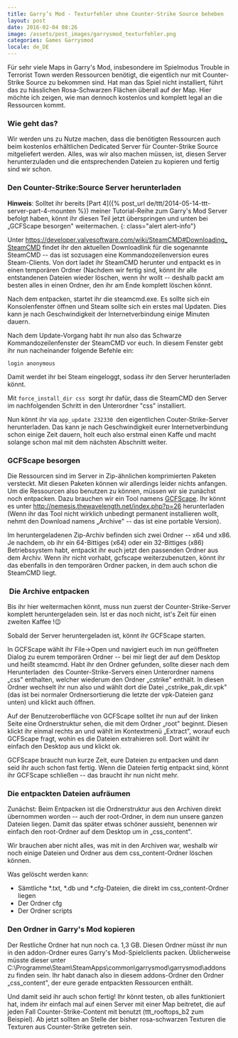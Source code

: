 ```yaml
---
title: Garry’s Mod - Texturfehler ohne Counter-Strike Source beheben
layout: post
date: 2016-02-04 08:26
image: /assets/post_images/garrysmod_texturfehler.png
categories: Games Garrysmod
locale: de_DE
---
```


Für sehr viele Maps in Garry's Mod, insbesondere im Spielmodus Trouble in Terrorist Town werden Ressourcen benötigt, die eigentlich nur mit Counter-Strike Source zu bekommen sind. Hat man das Spiel nicht installiert, führt das zu hässlichen Rosa-Schwarzen Flächen überall auf der Map. Hier möchte ich zeigen, wie man dennoch kostenlos und komplett legal an die Ressourcen kommt. 
<!--more-->
### Wie geht das?

Wir werden uns zu Nutze machen, dass die benötigten Ressourcen auch beim kostenlos erhältlichen Dedicated Server für Counter-Strike Source mitgeliefert werden. Alles, was wir also machen müssen, ist, diesen Server herunterzuladen und die entsprechenden Dateien zu kopieren und fertig sind wir schon.

### Den Counter-Strike:Source Server herunterladen

**Hinweis**: Solltet ihr bereits [Part 4]({% post_url de/ttt/2014-05-14-ttt-server-part-4-mounten %}) meiner Tutorial-Reihe zum Garry's Mod Server befolgt haben, könnt ihr diesen Teil jetzt überspringen und unten bei „GCFScape besorgen" weitermachen.
{: class="alert alert-info"}

Unter <https://developer.valvesoftware.com/wiki/SteamCMD#Downloading_SteamCMD> findet ihr den aktuellen Downloadlink für die sogenannte SteamCMD -- das ist sozusagen eine Kommandozeilenversion eures Steam-Clients. Von dort ladet ihr SteamCMD herunter und entpackt es in einen temporären Ordner (Nachdem wir fertig sind, könnt ihr alle entstandenen Dateien wieder löschen, wenn ihr wollt -- deshalb packt am besten alles in einen Ordner, den ihr am Ende komplett löschen könnt.

Nach dem entpacken, startet ihr die steamcmd.exe. Es sollte sich ein Konsolenfenster öffnen und Steam sollte sich ein erstes mal Updaten. Dies kann je nach Geschwindigkeit der Internetverbindung einige Minuten dauern.

Nach dem Update-Vorgang habt ihr nun also das Schwarze Kommandozeilenfenster der SteamCMD vor euch. In diesem Fenster gebt ihr nun nacheinander folgende Befehle ein:

`login anonymous`

Damit werdet ihr bei Steam eingeloggt, sodass ihr den Server herunterladen könnt.

Mit `force_install_dir css`  sorgt ihr dafür, dass die SteamCMD den Server im nachfolgenden Schritt in den Unterordner "css" installiert.

Nun könnt ihr via `app_update 232330 `den eigentlichen Couter-Strike-Server herunterladen. Das kann je nach Geschwindigkeit eurer Internetverbindung schon einige Zeit dauern, holt euch also erstmal einen Kaffe und macht solange schon mal mit dem nächsten Abschnitt weiter.

### GCFScape besorgen

Die Ressourcen sind im Server in Zip-ähnlichen komprimierten Paketen versteckt. Mit diesen Paketen können wir allerdings leider nichts anfangen. Um die Ressourcen also benutzen zu können, müssen wir sie zunächst noch entpacken. Dazu brauchen wir ein Tool namens [GCFScape](https://developer.valvesoftware.com/wiki/GCFScape). Ihr könnt es unter <http://nemesis.thewavelength.net/index.php?p=26> herunterladen (Wenn ihr das Tool nicht wirklich unbedingt permanent installieren wollt, nehmt den Download namens „Archive" -- das ist eine portable Version).

Im heruntergeladenen Zip-Archiv befinden sich zwei Ordner -- x64 und x86. Je nachdem, ob ihr ein 64-Bittiges (x64) oder ein 32-Bittiges (x86) Betriebssystem habt, entpackt ihr euch jetzt den passenden Ordner aus dem Archiv. Wenn ihr nicht vorhabt, gcfscape weiterzubenutzen, könnt ihr das ebenfalls in den temporären Ordner packen, in dem auch schon die SteamCMD liegt.

###  Die Archive entpacken

Bis ihr hier weitermachen könnt, muss nun zuerst der Counter-Strike-Server komplett heruntergeladen sein. Ist er das noch nicht, ist's Zeit für einen zweiten Kaffee !😉

Sobald der Server heruntergeladen ist, könnt ihr GCFScape starten.

In GCFScape wählt ihr File->Open und navigiert euch im nun geöffneten Dialog zu eurem temporären Ordner -- bei mir liegt der auf dem Desktop und heißt steamcmd. Habt ihr den Ordner gefunden, sollte dieser nach dem Herunterladen  des Counter-Strike-Servers einen Unterordner namens „css" enthalten, welcher wiederum den Ordner „cstrike" enthält. In diesen Ordner wechselt ihr nun also und wählt dort die Datei „cstrike_pak_dir.vpk" (das ist bei normaler Ordnersortierung die letzte der vpk-Dateien ganz unten) und klickt auch öffnen.

Auf der Benutzeroberfläche von GCFScape solltet ihr nun auf der linken Seite eine Ordnerstruktur sehen, die mit dem Ordner „root" beginnt. Diesen klickt ihr einmal rechts an und wählt im Kontextmenü „Extract", worauf euch GCFScape fragt, wohin es die Dateien extrahieren soll. Dort wählt ihr einfach den Desktop aus und klickt ok.

GCFScape braucht nun kurze Zeit, eure Dateien zu entpacken und dann seid ihr auch schon fast fertig. Wenn die Dateien fertig entpackt sind, könnt ihr GCFScape schließen -- das braucht ihr nun nicht mehr.

### Die entpackten Dateien aufräumen

Zunächst: Beim Entpacken ist die Ordnerstruktur aus den Archiven direkt übernommen worden -- auch der root-Ordner, in dem nun unsere ganzen Dateien liegen. Damit das später etwas schöner aussieht, benennen wir einfach den root-Ordner auf dem Desktop um in „css_content".

Wir brauchen aber nicht alles, was mit in den Archiven war, weshalb wir noch einige Dateien und Ordner aus dem css_content-Ordner löschen können.

Was gelöscht werden kann:

-   Sämtliche *.txt, *.db und *.cfg-Dateien, die direkt im css_content-Ordner liegen
-   Der Ordner cfg
-   Der Ordner scripts

### Den Ordner in Garry's Mod kopieren

Der Restliche Ordner hat nun noch ca. 1,3 GB. Diesen Ordner müsst ihr nun in den addon-Ordner eures Garry's Mod-Spielclients packen. Üblicherweise müsste dieser unter C:\Programme\Steam\SteamApps\common\garrysmod\garrysmod\addons zu finden sein. Ihr habt danach also in diesem addons-Ordner den Ordner „css_content", der eure gerade entpackten Ressourcen enthält.

Und damit seid ihr auch schon fertig! Ihr könnt testen, ob alles funktioniert hat, indem ihr einfach mal auf einen Server mit einer Map beitretet, die auf jeden Fall Counter-Strike-Content mit benutzt (ttt_rooftops_b2 zum Beispiel). Ab jetzt sollten an Stelle der bisher rosa-schwarzen Texturen die Texturen aus Counter-Strike getreten sein.